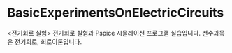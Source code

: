 # BasicExperimentsOnElectricCircuits
<전기회로 실험> 전기회로 실험과 Pspice 시뮬레이션 프로그램 실습입니다. 선수과목은 전기회로, 회로이론입니다.

